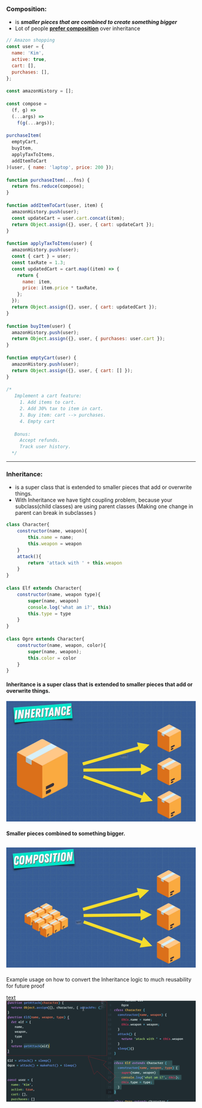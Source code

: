 ### Composition:

- is **_smaller pieces that are combined to create something bigger_**
- Lot of people <ins>**prefer composition**</ins> over inheritance

```js
// Amazon shopping
const user = {
  name: 'Kim',
  active: true,
  cart: [],
  purchases: [],
};

const amazonHistory = [];

const compose =
  (f, g) =>
  (...args) =>
    f(g(...args));

purchaseItem(
  emptyCart,
  buyItem,
  applyTaxToItems,
  addItemToCart
)(user, { name: 'laptop', price: 200 });

function purchaseItem(...fns) {
  return fns.reduce(compose);
}

function addItemToCart(user, item) {
  amazonHistory.push(user);
  const updateCart = user.cart.concat(item);
  return Object.assign({}, user, { cart: updateCart });
}

function applyTaxToItems(user) {
  amazonHistory.push(user);
  const { cart } = user;
  const taxRate = 1.3;
  const updatedCart = cart.map((item) => {
    return {
      name: item,
      price: item.price * taxRate,
    };
  });
  return Object.assign({}, user, { cart: updatedCart });
}

function buyItem(user) {
  amazonHistory.push(user);
  return Object.assign({}, user, { purchases: user.cart });
}

function emptyCart(user) {
  amazonHistory.push(user);
  return Object.assign({}, user, { cart: [] });
}

/*
   Implement a cart feature:
     1. Add items to cart.
     2. Add 30% tax to item in cart.
     3. Buy item: cart --> purchases.
     4. Empty cart

   Bonus:
     Accept refunds.
     Track user history.
  */
```

---

### Inheritance:

- is a super class that is extended to smaller pieces that add or overwrite things.
- With Inheritance we have tight coupling problem, because your subclass(child classes) are using parent classes (Making one change in parent can break in subclasses )

```js
class Character{
    constructor(name, weapon){
        this.name = name;
        this.weapon = weapon
    }
    attack(){
        return 'attack with ' + this.weapon
    }
}

class Elf extends Character{
    constructor(name, weapon type){
        super(name, weapon)
        console.log('what am i?', this)
        this.type = type
    }
}

class Ogre extends Character{
    constructor(name, weapon, color){
        super(name, weapon);
        this.color = color
    }
}

```

#### Inheritance is a super class that is extended to smaller pieces that add or overwrite things.

![text](<images used/Inheritance.png>)

#### Smaller pieces combined to something bigger.
![alt text](<images used/Composition.png>)
---

Example usage on how to convert the Inheritance logic to much reusability for future proof

[text](<27_Composition vs Inheritance.md>) ![text](<images used/Inheritance1.png>)

